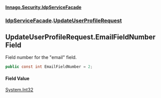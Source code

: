 #### [Innago\.Security\.IdpServiceFacade](../../index.md 'index')
### [IdpServiceFacade](../index.md 'IdpServiceFacade').[UpdateUserProfileRequest](index.md 'IdpServiceFacade\.UpdateUserProfileRequest')

## UpdateUserProfileRequest\.EmailFieldNumber Field

Field number for the "email" field\.

```csharp
public const int EmailFieldNumber = 2;
```

#### Field Value
[System\.Int32](https://learn.microsoft.com/en-us/dotnet/api/system.int32 'System\.Int32')